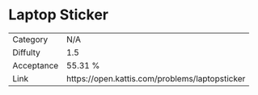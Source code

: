 # Laptop Sticker

<table>
    <tr>
        <td>Category</td>
        <td>N/A</td>
    </tr>
    <tr>
        <td>Diffulty</td>
        <td>1.5</td>
    </tr>
    <tr>
        <td>Acceptance</td>
        <td>55.31 %</td>
    </tr>
    <tr>
        <td>Link</td>
        <td>https://open.kattis.com/problems/laptopsticker</td>
    </tr>
</table>